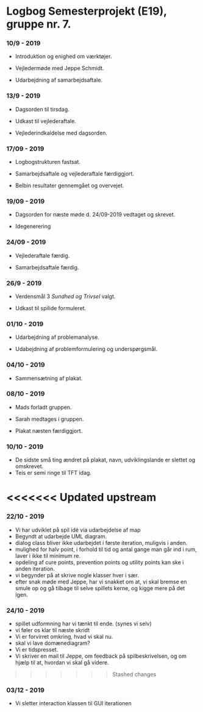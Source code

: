 # Logbog Semesterprojekt (E19), gruppe nr. 7.

### 10/9 - 2019

- Introduktion og enighed om værktøjer.

- Vejledermøde med Jeppe Schmidt. 

- Udarbejdning af samarbejdsaftale. 


### 13/9 - 2019

- Dagsorden til tirsdag.

- Udkast til vejlederaftale.

- Vejlederindkaldelse med dagsorden.


### 17/09 - 2019

- Logbogstrukturen fastsat.

- Samarbejdsaftale og vejlederaftale færdiggjort.

- Belbin resultater gennemgået og overvejet.


### 19/09 - 2019 

- Dagsorden for næste møde d. 24/09-2019 vedtaget og skrevet.

- Idegenerering


### 24/09 - 2019 

- Vejlederaftale færdig.

- Samarbejdsaftale færdig.
 

### 26/9 - 2019

- Verdensmål 3 *Sundhed og Trivsel* valgt.

- Udkast til spilide formuleret.


### 01/10 - 2019

- Udarbejdning af problemanalyse.

- Udabejdning af problemformulering og underspørgsmål.

### 04/10 - 2019

- Sammensætning af plakat.


### 08/10 - 2019

- Mads forladt gruppen.

- Sarah medtages i gruppen.

- Plakat næsten færdiggjort.

### 10/10 - 2019

- De sidste små ting ændret på plakat, navn, udviklingslande er slettet og omskrevet.
- Teis er semi ringe til TFT idag.

<<<<<<< Updated upstream
=======
### 22/10 - 2019

- Vi har udviklet på spil idé via udarbejdelse af map
- Begyndt at udarbejde UML diagram.
- dialog class bliver ikke udarbejdet i første iteration, muligvis i anden.
- mulighed for halv point, i forhold til tid og antal gange man går ind i rum, laver i ikke til minimum re.
- opdeling af cure points, prevention points og utility points kan ske i anden iteration.
- vi begynder på at skrive nogle klasser hver i sær.
- efter snak møde med Jeppe, har vi snakket om at, vi skal bremse en smule op og gå tilbage til selve spillets kerne, og kigge mere på det igen.

### 24/10 - 2019

- spillet udformning har vi tænkt til ende. (synes vi selv)
- vi føler os klar til næste skridt
- Vi er forvirret omkring, hvad vi skal nu.
- skal vi lave domænediagram?
- Vi er tidspresset. 
- Vi skriver en mail til Jeppe, om feedback på spilbeskrivelsen, og om hjælp til at, hvordan vi skal gå videre. 

>>>>>>> Stashed changes

### 03/12 - 2019
- Vi sletter interaction klassen til GUI iterationen

 




